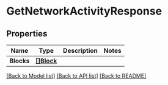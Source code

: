 # GetNetworkActivityResponse

## Properties
Name | Type | Description | Notes
------------ | ------------- | ------------- | -------------
**Blocks** | [**[]Block**](Block.md) |  | 

[[Back to Model list]](../README.md#documentation-for-models) [[Back to API list]](../README.md#documentation-for-api-endpoints) [[Back to README]](../README.md)


